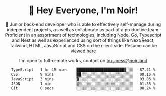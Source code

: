 <div align="center">

<h1 align="center">👋 Hey Everyone, I'm Noir! </h1>
  
<p>
  
 🎉 Junior back-end developer who is able to effectively self-manage during independent projects, as well as collaborate as part of a productive team. Proficient in an assortment of technologies, including Node, Go, Typescript and Nest as well as experienced using sort of things like Next/React, Tailwind, HTML, JavaScript and CSS on the client side. Resume can be viewed [here](https://cdn.noir.land/resume)

</p>
   
<p align="center">

  I'm open to full-remote works, contact on [business@noir.land](mailto:business@noir.land) 
 
 </p>
   

  
<!--START_SECTION:waka-->

```txt
TypeScript   1 hr 45 mins    █████████████████████▓░░░   87.21 %
CSS          9 mins          ██░░░░░░░░░░░░░░░░░░░░░░░   08.16 %
JavaScript   3 mins          ▓░░░░░░░░░░░░░░░░░░░░░░░░   03.06 %
JSON         1 min           ▒░░░░░░░░░░░░░░░░░░░░░░░░   01.33 %
Git          0 secs          ░░░░░░░░░░░░░░░░░░░░░░░░░   00.24 %
```

<!--END_SECTION:waka-->
